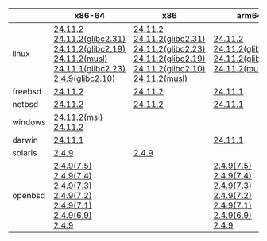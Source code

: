 ||x86-64|x86|arm64|ppc64le|armel|
| --- | --- | --- | --- | --- | --- |
|linux|[24.11.2](https://github.com/roswell/sbcl_head/releases/download/24.11.2/sbcl-24.11.2-x86-64-linux-binary.tar.bz2)<br />[24.11.2(glibc2.31)](https://github.com/roswell/sbcl_head/releases/download/24.11.2/sbcl-24.11.2-x86-64-linux-glibc2.31-binary.tar.bz2)<br />[24.11.2(glibc2.19)](https://github.com/roswell/sbcl_head/releases/download/24.11.2/sbcl-24.11.2-x86-64-linux-glibc2.19-binary.tar.bz2)<br />[24.11.2(musl)](https://github.com/roswell/sbcl_head/releases/download/24.11.2/sbcl-24.11.2-x86-64-linux-musl-binary.tar.bz2)<br />[24.11.1(glibc2.23)](https://github.com/roswell/sbcl_head/releases/download/24.11.1/sbcl-24.11.1-x86-64-linux-glibc2.23-binary.tar.bz2)<br />[2.4.9(glibc2.10)](https://github.com/roswell/sbcl_bin/releases/download/2.4.9/sbcl-2.4.9-x86-64-linux-glibc2.10-binary.tar.bz2)<br />|[24.11.2](https://github.com/roswell/sbcl_head/releases/download/24.11.2/sbcl-24.11.2-x86-linux-binary.tar.bz2)<br />[24.11.2(glibc2.31)](https://github.com/roswell/sbcl_head/releases/download/24.11.2/sbcl-24.11.2-x86-linux-glibc2.31-binary.tar.bz2)<br />[24.11.2(glibc2.23)](https://github.com/roswell/sbcl_head/releases/download/24.11.2/sbcl-24.11.2-x86-linux-glibc2.23-binary.tar.bz2)<br />[24.11.2(glibc2.19)](https://github.com/roswell/sbcl_head/releases/download/24.11.2/sbcl-24.11.2-x86-linux-glibc2.19-binary.tar.bz2)<br />[24.11.2(glibc2.10)](https://github.com/roswell/sbcl_head/releases/download/24.11.2/sbcl-24.11.2-x86-linux-glibc2.10-binary.tar.bz2)<br />[24.11.2(musl)](https://github.com/roswell/sbcl_head/releases/download/24.11.2/sbcl-24.11.2-x86-linux-musl-binary.tar.bz2)<br />|[24.11.2](https://github.com/roswell/sbcl_head/releases/download/24.11.2/sbcl-24.11.2-arm64-linux-binary.tar.bz2)<br />[24.11.2(glibc2.23)](https://github.com/roswell/sbcl_head/releases/download/24.11.2/sbcl-24.11.2-arm64-linux-glibc2.23-binary.tar.bz2)<br />[24.11.2(glibc2.19)](https://github.com/roswell/sbcl_head/releases/download/24.11.2/sbcl-24.11.2-arm64-linux-glibc2.19-binary.tar.bz2)<br />[24.11.2(musl)](https://github.com/roswell/sbcl_head/releases/download/24.11.2/sbcl-24.11.2-arm64-linux-musl-binary.tar.bz2)<br />|[24.11.2](https://github.com/roswell/sbcl_head/releases/download/24.11.2/sbcl-24.11.2-ppc64le-linux-binary.tar.bz2)<br />[24.11.2(glibc2.23)](https://github.com/roswell/sbcl_head/releases/download/24.11.2/sbcl-24.11.2-ppc64le-linux-glibc2.23-binary.tar.bz2)<br />[24.11.2(glibc2.19)](https://github.com/roswell/sbcl_head/releases/download/24.11.2/sbcl-24.11.2-ppc64le-linux-glibc2.19-binary.tar.bz2)<br />|[2.4.9](https://github.com/roswell/sbcl_bin/releases/download/2.4.9/sbcl-2.4.9-armel-linux-binary.tar.bz2)<br />|
|freebsd|[24.11.2](https://github.com/roswell/sbcl_head/releases/download/24.11.2/sbcl-24.11.2-x86-64-freebsd-binary.tar.bz2)<br />|[24.11.2](https://github.com/roswell/sbcl_head/releases/download/24.11.2/sbcl-24.11.2-x86-freebsd-binary.tar.bz2)<br />|[24.11.1](https://github.com/roswell/sbcl_head/releases/download/24.11.1/sbcl-24.11.1-arm64-freebsd-binary.tar.bz2)<br />|||
|netbsd|[24.11.2](https://github.com/roswell/sbcl_head/releases/download/24.11.2/sbcl-24.11.2-x86-64-netbsd-binary.tar.bz2)<br />|[24.11.2](https://github.com/roswell/sbcl_head/releases/download/24.11.2/sbcl-24.11.2-x86-netbsd-binary.tar.bz2)<br />|[24.11.1](https://github.com/roswell/sbcl_head/releases/download/24.11.1/sbcl-24.11.1-arm64-netbsd-binary.tar.bz2)<br />|||
|windows|[24.11.2(msi)](https://github.com/roswell/sbcl_head/releases/download/24.11.2/sbcl-24.11.2-x86-64-windows-binary.msi)<br />[24.11.2](https://github.com/roswell/sbcl_head/releases/download/24.11.2/sbcl-24.11.2-x86-64-windows-binary.tar.bz2)<br />|||||
|darwin|[24.11.1](https://github.com/roswell/sbcl_head/releases/download/24.11.1/sbcl-24.11.1-x86-64-darwin-binary.tar.bz2)<br />||[24.11.1](https://github.com/roswell/sbcl_head/releases/download/24.11.1/sbcl-24.11.1-arm64-darwin-binary.tar.bz2)<br />|||
|solaris|[2.4.9](https://github.com/roswell/sbcl_bin/releases/download/2.4.9/sbcl-2.4.9-x86-64-solaris-binary.tar.bz2)<br />|[2.4.9](https://github.com/roswell/sbcl_bin/releases/download/2.4.9/sbcl-2.4.9-x86-solaris-binary.tar.bz2)<br />||||
|openbsd|[2.4.9(7.5)](https://github.com/roswell/sbcl_bin/releases/download/2.4.9/sbcl-2.4.9-x86-64-openbsd-7.5-binary.tar.bz2)<br />[2.4.9(7.4)](https://github.com/roswell/sbcl_bin/releases/download/2.4.9/sbcl-2.4.9-x86-64-openbsd-7.4-binary.tar.bz2)<br />[2.4.9(7.3)](https://github.com/roswell/sbcl_bin/releases/download/2.4.9/sbcl-2.4.9-x86-64-openbsd-7.3-binary.tar.bz2)<br />[2.4.9(7.2)](https://github.com/roswell/sbcl_bin/releases/download/2.4.9/sbcl-2.4.9-x86-64-openbsd-7.2-binary.tar.bz2)<br />[2.4.9(7.1)](https://github.com/roswell/sbcl_bin/releases/download/2.4.9/sbcl-2.4.9-x86-64-openbsd-7.1-binary.tar.bz2)<br />[2.4.9(6.9)](https://github.com/roswell/sbcl_bin/releases/download/2.4.9/sbcl-2.4.9-x86-64-openbsd-6.9-binary.tar.bz2)<br />[2.4.9](https://github.com/roswell/sbcl_bin/releases/download/2.4.9/sbcl-2.4.9-x86-64-openbsd-binary.tar.bz2)<br />||[2.4.9(7.5)](https://github.com/roswell/sbcl_bin/releases/download/2.4.9/sbcl-2.4.9-arm64-openbsd-7.5-binary.tar.bz2)<br />[2.4.9(7.4)](https://github.com/roswell/sbcl_bin/releases/download/2.4.9/sbcl-2.4.9-arm64-openbsd-7.4-binary.tar.bz2)<br />[2.4.9(7.3)](https://github.com/roswell/sbcl_bin/releases/download/2.4.9/sbcl-2.4.9-arm64-openbsd-7.3-binary.tar.bz2)<br />[2.4.9(7.2)](https://github.com/roswell/sbcl_bin/releases/download/2.4.9/sbcl-2.4.9-arm64-openbsd-7.2-binary.tar.bz2)<br />[2.4.9(7.1)](https://github.com/roswell/sbcl_bin/releases/download/2.4.9/sbcl-2.4.9-arm64-openbsd-7.1-binary.tar.bz2)<br />[2.4.9(6.9)](https://github.com/roswell/sbcl_bin/releases/download/2.4.9/sbcl-2.4.9-arm64-openbsd-6.9-binary.tar.bz2)<br />[2.4.9](https://github.com/roswell/sbcl_bin/releases/download/2.4.9/sbcl-2.4.9-arm64-openbsd-binary.tar.bz2)<br />|||
